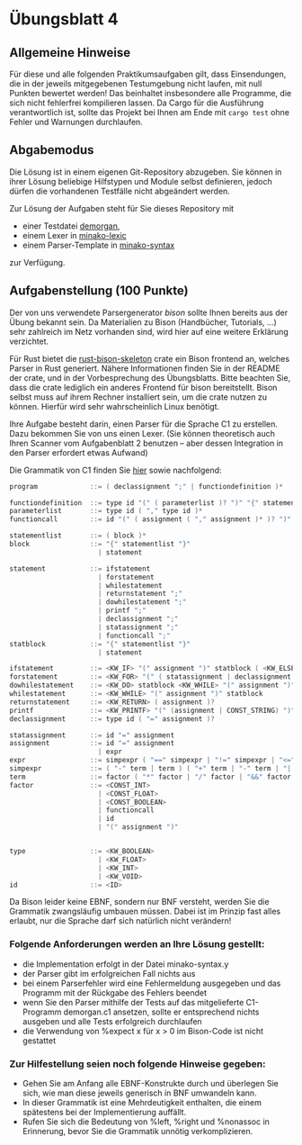 # Übungsblatt 4
## Allgemeine Hinweise
Für diese und alle folgenden Praktikumsaufgaben gilt, dass Einsendungen, die in der jeweils mitgegebenen Testumgebung nicht laufen, mit null Punkten bewertet werden!
Das beinhaltet insbesondere alle Programme, die sich nicht fehlerfrei kompilieren lassen.
Da Cargo für die Ausführung verantwortlich ist, sollte das Projekt bei Ihnen am Ende mit `cargo test` ohne Fehler und Warnungen durchlaufen.


## Abgabemodus
Die Lösung ist in einem eigenen Git-Repository abzugeben.
Sie können in ihrer Lösung beliebige Hilfstypen und Module selbst definieren, jedoch dürfen die vorhandenen Testfälle nicht abgeändert werden.

Zur Lösung der Aufgaben steht für Sie dieses Repository mit
- einer Testdatei [demorgan](src/parser/demorgan.c1),
- einem Lexer in [minako-lexic](src/parser/lexer.rs)
- einem Parser-Template in [minako-syntax](src/parser/minako_syntax.y)

zur Verfügung.

## Aufgabenstellung (100 Punkte)
Der von uns verwendete Parsergenerator *bison* sollte Ihnen bereits aus der Übung bekannt sein. Da Materialien zu Bison (Handbücher, Tutorials, …) sehr zahlreich im Netz vorhanden sind, wird hier auf eine weitere Erklärung verzichtet.

Für Rust bietet die [rust-bison-skeleton](https://crates.io/crates/rust-bison-skeleton) crate ein Bison frontend an, welches Parser in Rust generiert. Nähere Informationen finden Sie in der README der crate, und in der Vorbesprechung des Übungsblatts.
Bitte beachten Sie, dass die crate lediglich ein anderes Frontend für bison bereitstellt. Bison selbst muss auf ihrem Rechner installiert sein, um die crate nutzen zu können. Hierfür wird sehr wahrscheinlich Linux benötigt.

Ihre Aufgabe besteht darin, einen Parser für die Sprache C1 zu erstellen. Dazu bekommen Sie von uns einen Lexer. (Sie können theoretisch auch Ihren Scanner vom Aufgabenblatt 2 benutzen – aber dessen Integration in den Parser erfordert etwas Aufwand)

Die Grammatik von C1 finden Sie [hier](https://amor.cms.hu-berlin.de/~kunert/lehre/material/c1-grammar.php) sowie nachfolgend:

```c
program             ::= ( declassignment ";" | functiondefinition )*

functiondefinition  ::= type id "(" ( parameterlist )? ")" "{" statementlist "}"
parameterlist       ::= type id ( "," type id )*
functioncall        ::= id "(" ( assignment ( "," assignment )* )? ")"

statementlist       ::= ( block )*
block               ::= "{" statementlist "}"
                      | statement

statement           ::= ifstatement
                      | forstatement
                      | whilestatement
                      | returnstatement ";"
                      | dowhilestatement ";"
                      | printf ";"
                      | declassignment ";"
                      | statassignment ";"
                      | functioncall ";"
statblock           ::= "{" statementlist "}"
                      | statement

ifstatement         ::= <KW_IF> "(" assignment ")" statblock ( <KW_ELSE> statblock )?
forstatement        ::= <KW_FOR> "(" ( statassignment | declassignment ) ";" expr ";" statassignment ")" statblock
dowhilestatement    ::= <KW_DO> statblock <KW_WHILE> "(" assignment ")"
whilestatement      ::= <KW_WHILE> "(" assignment ")" statblock
returnstatement     ::= <KW_RETURN> ( assignment )?
printf              ::= <KW_PRINTF> "(" (assignment | CONST_STRING) ")"
declassignment      ::= type id ( "=" assignment )?

statassignment      ::= id "=" assignment
assignment          ::= id "=" assignment
                      | expr
expr                ::= simpexpr ( "==" simpexpr | "!=" simpexpr | "<=" simpexpr | ">=" simpexpr | "<" simpexpr | ">" simpexpr )?
simpexpr            ::= ( "-" term | term ) ( "+" term | "-" term | "||" term )*
term                ::= factor ( "*" factor | "/" factor | "&&" factor )*
factor              ::= <CONST_INT>
                      | <CONST_FLOAT>
                      | <CONST_BOOLEAN>
                      | functioncall
                      | id
                      | "(" assignment ")"


type                ::= <KW_BOOLEAN>
                      | <KW_FLOAT>
                      | <KW_INT>
                      | <KW_VOID>
id                  ::= <ID>
```

Da Bison leider keine EBNF, sondern nur BNF versteht, werden Sie die Grammatik zwangsläufig umbauen müssen.
Dabei ist im Prinzip fast alles erlaubt, nur die Sprache darf sich natürlich nicht verändern!

### Folgende Anforderungen werden an Ihre Lösung gestellt:

- die Implementation erfolgt in der Datei minako-syntax.y
- der Parser gibt im erfolgreichen Fall nichts aus
- bei einem Parserfehler wird eine Fehlermeldung ausgegeben und das Programm mit der Rückgabe des Fehlers beendet
- wenn Sie den Parser mithilfe der Tests auf das mitgelieferte C1-Programm demorgan.c1 ansetzen, sollte er entsprechend nichts ausgeben und alle Tests erfolgreich durchlaufen
- die Verwendung von %expect x für x > 0 im Bison-Code ist nicht gestattet

### Zur Hilfestellung seien noch folgende Hinweise gegeben:
- Gehen Sie am Anfang alle EBNF-Konstrukte durch und überlegen Sie sich, wie man diese jeweils generisch in BNF umwandeln kann.
- In dieser Grammatik ist eine Mehrdeutigkeit enthalten, die einem spätestens bei der Implementierung auffällt.
- Rufen Sie sich die Bedeutung von %left, %right und %nonassoc in Erinnerung, bevor Sie die Grammatik unnötig verkomplizieren.
